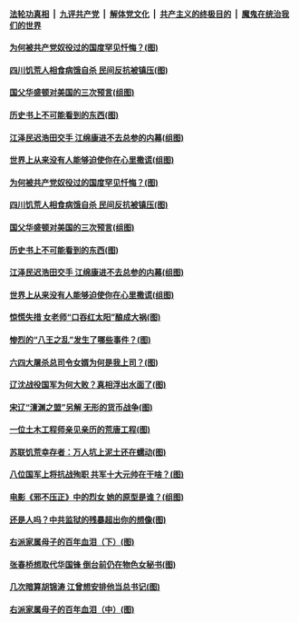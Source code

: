

####  [法轮功真相](../../../../basic/blob/master/README.md?t=03060801) &nbsp;|&nbsp; [九评共产党](../../../../9ping.md/blob/master/README.md?t=03060801) &nbsp;|&nbsp; [解体党文化](../../../../jtdwh.md/blob/master/README.md?t=03060801)  &nbsp;|&nbsp; [共产主义的终极目的](../../../../gczydzjmd.md/blob/master/README.md?t=03060801) &nbsp;|&nbsp; [魔鬼在统治我们的世界](../../../../mgztzwmdsj.md/blob/master/README.md?t=03060801) 

#### [为何被共产党奴役过的国度罕见忏悔？(图)](../pages/p6/963901.md?t=03060801) 

#### [四川饥荒人相食病饿自杀 民间反抗被镇压(图)](../pages/p6/964389.md?t=03060801) 

#### [国父华盛顿对美国的三次预言(组图)](../pages/p6/964036.md?t=03060801) 

#### [历史书上不可能看到的东西(图)](../pages/p6/964449.md?t=03060801) 

#### [江泽民迟浩田交手 江绵康进不去总参的内幕(组图)](../pages/p6/963937.md?t=03060801) 

#### [世界上从来没有人能够迫使你在心里撒谎(组图)](../pages/p6/963996.md?t=03060801) 

#### [为何被共产党奴役过的国度罕见忏悔？(图)](../pages/p6/963901.md?t=03060801) 

#### [四川饥荒人相食病饿自杀 民间反抗被镇压(图)](../pages/p6/964389.md?t=03060801) 

#### [国父华盛顿对美国的三次预言(组图)](../pages/p6/964036.md?t=03060801) 

#### [历史书上不可能看到的东西(图)](../pages/p6/964449.md?t=03060801) 

#### [江泽民迟浩田交手 江绵康进不去总参的内幕(组图)](../pages/p6/963937.md?t=03060801) 

#### [世界上从来没有人能够迫使你在心里撒谎(组图)](../pages/p6/963996.md?t=03060801) 

#### [惊慌失措 女老师“口吞红太阳”酿成大祸(图)](../pages/p6/963843.md?t=03060801) 

#### [惨烈的“八王之乱”发生了哪些事件？(图)](../pages/p6/963837.md?t=03060801) 

#### [六四大屠杀总司令女婿为何是我上司？(图)](../pages/p6/963450.md?t=03060801) 

#### [辽沈战役国军为何大败？真相浮出水面了(图)](../pages/p6/963832.md?t=03060801) 

#### [宋辽“澶渊之盟”另解 无形的货币战争(图)](../pages/p6/963938.md?t=03060801) 

#### [一位土木工程师亲见亲历的荒唐工程(图)](../pages/p6/961631.md?t=03060801) 

#### [苏联饥荒幸存者：万人坑上泥土还在蠕动(图)](../pages/p6/963590.md?t=03060801) 

#### [八位国军上将抗战殉职 共军十大元帅在干啥？(图)](../pages/p6/960724.md?t=03060801) 

#### [电影《邪不压正》中的烈女 她的原型是谁？(组图)](../pages/p6/963716.md?t=03060801) 

#### [还是人吗？中共监狱的残暴超出你的想像(图)](../pages/p6/963278.md?t=03060801) 

#### [右派家属母子的百年血泪（下）(图)](../pages/p6/962627.md?t=03060801) 

#### [张春桥想取代华国锋 倒台前仍在物色女秘书(图)](../pages/p6/962833.md?t=03060801) 

#### [几次暗算胡锦涛 江曾想安排他当总书记(图)](../pages/p6/941643.md?t=03060801) 

#### [右派家属母子的百年血泪（中）(图)](../pages/p6/962624.md?t=03060801) 

